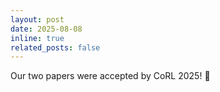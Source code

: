 ```yaml
---
layout: post
date: 2025-08-08
inline: true
related_posts: false
---
```



Our two papers were accepted by CoRL 2025! 🎉